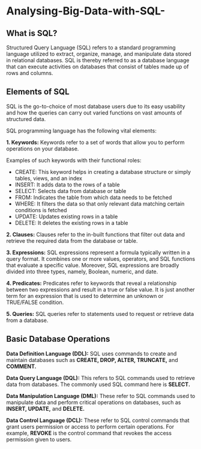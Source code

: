 # Analysing-Big-Data-with-SQL-

## What is SQL?
Structured Query Language (SQL) refers to a standard programming language utilized to extract, organize, manage, and manipulate data stored in relational databases.
SQL is thereby referred to as a database language that can execute activities on databases that consist of tables made up of rows and columns.

## Elements of SQL
SQL is the go-to-choice of most database users due to its easy usability and how the queries can carry out varied functions on vast amounts of structured data.

SQL programming language has the following vital elements:

**1. Keywords:** Keywords refer to a set of words that allow you to perform operations on your database.

Examples of such keywords with their functional roles:
<span style="color: green">
* CREATE: This keyword helps in creating a database structure or simply tables, views, and an index
* INSERT: It adds data to the rows of a table
* SELECT: Selects data from database or table
* FROM: Indicates the table from which data needs to be fetched
* WHERE: It filters the data so that only relevant data matching certain conditions is fetched
* UPDATE: Updates existing rows in a table
* DELETE: It deletes the existing rows in a table 
</span>

**2. Clauses:** Clauses refer to the in-built functions that filter out data and retrieve the required data from the database or table.

**3. Expressions:** SQL expressions represent a formula typically written in a query format. It combines one or more values, operators, and SQL functions that evaluate a specific value. Moreover, SQL expressions are broadly divided into three types, namely, Boolean, numeric, and date.

**4. Predicates:** Predicates refer to keywords that reveal a relationship between two expressions and result in a true or false value. It is just another term for an expression that is used to determine an unknown or TRUE/FALSE condition.

**5. Queries:** SQL queries refer to statements used to request or retrieve data from a database.

## Basic Database Operations
**Data Definition Language (DDL):** SQL uses commands to create and maintain databases such as **CREATE, DROP, ALTER, TRUNCATE,** and **COMMENT.**

**Data Query Language (DQL):** This refers to SQL commands used to retrieve data from databases. The commonly used SQL command here is **SELECT.**

**Data Manipulation Language (DML):** These refer to SQL commands used to manipulate data and perform critical operations on databases, such as **INSERT, UPDATE,** and **DELETE.**

**Data Control Language (DCL):** These refer to SQL control commands that grant users permission or access to perform certain operations. For example, **REVOKE** is the control command that revokes the access permission given to users.
